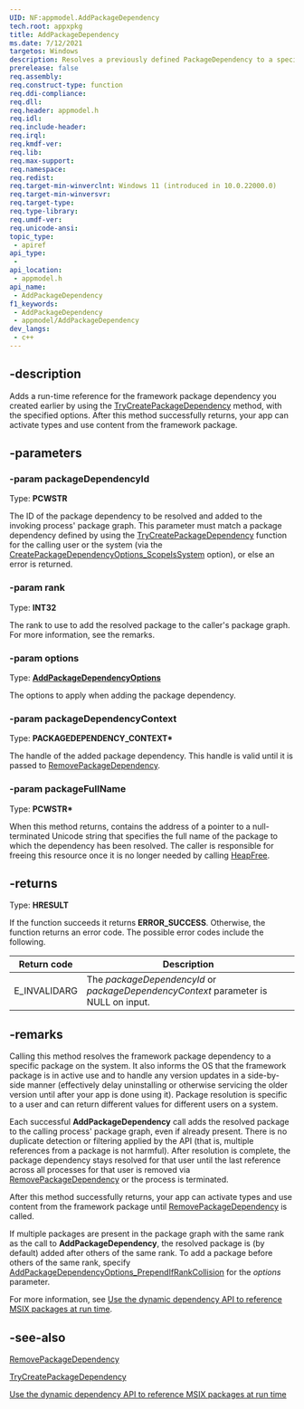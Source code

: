 ```yaml
---
UID: NF:appmodel.AddPackageDependency
tech.root: appxpkg
title: AddPackageDependency
ms.date: 7/12/2021
targetos: Windows
description: Resolves a previously defined PackageDependency to a specific package and adds it to the invoking process' package graph. After the dependency has been added, other code-loading methods (such as LoadLibrary and CoCreateInstance) can find the binaries in the resolved package.
prerelease: false
req.assembly: 
req.construct-type: function
req.ddi-compliance: 
req.dll: 
req.header: appmodel.h
req.idl: 
req.include-header: 
req.irql: 
req.kmdf-ver: 
req.lib: 
req.max-support: 
req.namespace: 
req.redist: 
req.target-min-winverclnt: Windows 11 (introduced in 10.0.22000.0)
req.target-min-winversvr: 
req.target-type: 
req.type-library: 
req.umdf-ver: 
req.unicode-ansi: 
topic_type:
 - apiref
api_type:
 - 
api_location:
 - appmodel.h
api_name:
 - AddPackageDependency
f1_keywords:
 - AddPackageDependency
 - appmodel/AddPackageDependency
dev_langs:
 - c++
---
```


## -description

Adds a run-time reference for the framework package dependency you created earlier by using the [TryCreatePackageDependency](nf-appmodel-trycreatepackagedependency.md) method, with the specified options. After this method successfully returns, your app can activate types and use content from the framework package.

## -parameters

### -param packageDependencyId

Type: <b>PCWSTR</b>

The ID of the package dependency to be resolved and added to the invoking process' package graph. This parameter must match a package dependency defined by using the [TryCreatePackageDependency](nf-appmodel-trycreatepackagedependency.md) function for the calling user or the system (via the [CreatePackageDependencyOptions_ScopeIsSystem](ne-appmodel-createpackagedependencyoptions.md) option), or else an error is returned.

### -param rank

Type: <b>INT32</b>

The rank to use to add the resolved package to the caller's package graph. For more information, see the remarks.

### -param options

Type: <b><a href="ne-appmodel-addpackagedependencyoptions.md">AddPackageDependencyOptions</a></b>

The options to apply when adding the package dependency.

### -param packageDependencyContext

Type: <b>PACKAGEDEPENDENCY_CONTEXT*</b>

The handle of the added package dependency. This handle is valid until it is passed to <a href="nf-appmodel-removepackagedependency.md">RemovePackageDependency</a>.

### -param packageFullName

Type: <b>PCWSTR*</b>

When this method returns, contains the address of a pointer to a null-terminated Unicode string that specifies the full name of the package to which the dependency has been resolved. The caller is responsible for freeing this resource once it is no longer needed by calling [HeapFree](/windows/win32/api/heapapi/nf-heapapi-heapfree).

## -returns

Type: <b>HRESULT</b>

If the function succeeds it returns <b>ERROR_SUCCESS</b>. Otherwise, the function returns an error code. The possible error codes include the following.

| Return code | Description |
|-------------|-------------|
| E_INVALIDARG | The *packageDependencyId* or *packageDependencyContext* parameter is NULL on input. |

## -remarks

Calling this method resolves the framework package dependency to a specific package on the system. It also informs the OS that the framework package is in active use and to handle any version updates in a side-by-side manner (effectively delay uninstalling or otherwise servicing the older version until after your app is done using it). Package resolution is specific to a user and can return different values for different users on a system.

Each successful **AddPackageDependency** call adds the resolved package to the calling process' package graph, even if already present. There is no duplicate detection or filtering applied by the API (that is, multiple references from a package is not harmful). After resolution is complete, the package dependency stays resolved for that user until the last reference across all processes for that user is removed via [RemovePackageDependency](nf-appmodel-removepackagedependency.md) or the process is terminated.

After this method successfully returns, your app can activate types and use content from the framework package until [RemovePackageDependency](nf-appmodel-removepackagedependency.md) is called.

If multiple packages are present in the package graph with the same rank as the call to **AddPackageDependency**, the resolved package is (by default) added after others of the same rank. To add a package before others of the same rank, specify [AddPackageDependencyOptions_PrependIfRankCollision](ne-appmodel-addpackagedependencyoptions.md) for the *options* parameter.

For more information, see [Use the dynamic dependency API to reference MSIX packages at run time](/windows/apps/desktop/modernize/framework-packages/use-the-dynamic-dependency-api).

## -see-also

[RemovePackageDependency](nf-appmodel-removepackagedependency.md)


[TryCreatePackageDependency](nf-appmodel-trycreatepackagedependency.md)


[Use the dynamic dependency API to reference MSIX packages at run time](/windows/apps/desktop/modernize/framework-packages/use-the-dynamic-dependency-api)
